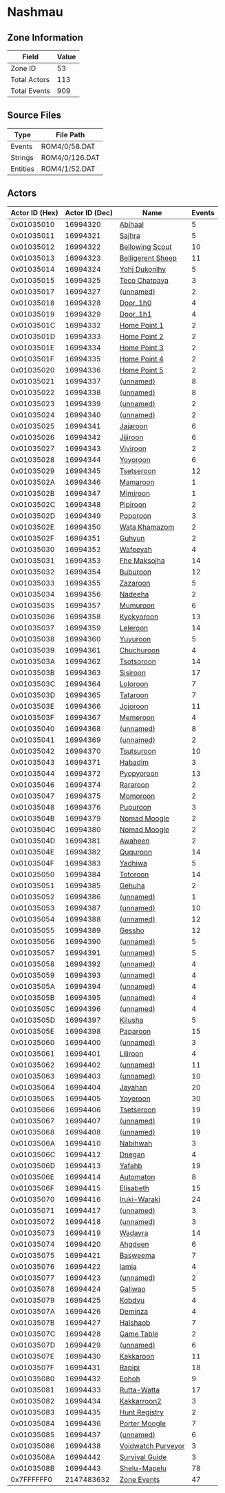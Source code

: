 # Nashmau

## Zone Information

| Field        |   Value |
|--------------|---------|
| Zone ID      |      53 |
| Total Actors |     113 |
| Total Events |     909 |

## Source Files

| Type     | File Path      |
|----------|----------------|
| Events   | ROM4/0/58.DAT  |
| Strings  | ROM4/0/126.DAT |
| Entities | ROM4/1/52.DAT  |

## Actors

| Actor ID (Hex)   |   Actor ID (Dec) | Name                                                           |   Events |
|------------------|------------------|----------------------------------------------------------------|----------|
| 0x01035010       |         16994320 | [Abihaal](./16994320%20-%20Abihaal.md)                         |        5 |
| 0x01035011       |         16994321 | [Sajhra](./16994321%20-%20Sajhra.md)                           |        5 |
| 0x01035012       |         16994322 | [Bellowing Scout](./16994322%20-%20Bellowing%20Scout.md)       |       10 |
| 0x01035013       |         16994323 | [Belligerent Sheep](./16994323%20-%20Belligerent%20Sheep.md)   |       11 |
| 0x01035014       |         16994324 | [Yohj Dukonlhy](./16994324%20-%20Yohj%20Dukonlhy.md)           |        5 |
| 0x01035015       |         16994325 | [Teco Chatpaya](./16994325%20-%20Teco%20Chatpaya.md)           |        3 |
| 0x01035017       |         16994327 | [(unnamed)](./16994327.md)                                     |        2 |
| 0x01035018       |         16994328 | [Door_1h0](./16994328%20-%20Door_1h0.md)                       |        4 |
| 0x01035019       |         16994329 | [Door_1h1](./16994329%20-%20Door_1h1.md)                       |        4 |
| 0x0103501C       |         16994332 | [Home Point 1](./16994332%20-%20Home%20Point%201.md)           |        2 |
| 0x0103501D       |         16994333 | [Home Point 2](./16994333%20-%20Home%20Point%202.md)           |        2 |
| 0x0103501E       |         16994334 | [Home Point 3](./16994334%20-%20Home%20Point%203.md)           |        2 |
| 0x0103501F       |         16994335 | [Home Point 4](./16994335%20-%20Home%20Point%204.md)           |        2 |
| 0x01035020       |         16994336 | [Home Point 5](./16994336%20-%20Home%20Point%205.md)           |        2 |
| 0x01035021       |         16994337 | [(unnamed)](./16994337.md)                                     |        8 |
| 0x01035022       |         16994338 | [(unnamed)](./16994338.md)                                     |        8 |
| 0x01035023       |         16994339 | [(unnamed)](./16994339.md)                                     |        2 |
| 0x01035024       |         16994340 | [(unnamed)](./16994340.md)                                     |        2 |
| 0x01035025       |         16994341 | [Jajaroon](./16994341%20-%20Jajaroon.md)                       |        6 |
| 0x01035026       |         16994342 | [Jijiroon](./16994342%20-%20Jijiroon.md)                       |        6 |
| 0x01035027       |         16994343 | [Viviroon](./16994343%20-%20Viviroon.md)                       |        2 |
| 0x01035028       |         16994344 | [Yoyoroon](./16994344%20-%20Yoyoroon.md)                       |        6 |
| 0x01035029       |         16994345 | [Tsetseroon](./16994345%20-%20Tsetseroon.md)                   |       12 |
| 0x0103502A       |         16994346 | [Mamaroon](./16994346%20-%20Mamaroon.md)                       |        1 |
| 0x0103502B       |         16994347 | [Mimiroon](./16994347%20-%20Mimiroon.md)                       |        1 |
| 0x0103502C       |         16994348 | [Pipiroon](./16994348%20-%20Pipiroon.md)                       |        2 |
| 0x0103502D       |         16994349 | [Poporoon](./16994349%20-%20Poporoon.md)                       |        3 |
| 0x0103502E       |         16994350 | [Wata Khamazom](./16994350%20-%20Wata%20Khamazom.md)           |        2 |
| 0x0103502F       |         16994351 | [Guhyun](./16994351%20-%20Guhyun.md)                           |        2 |
| 0x01035030       |         16994352 | [Wafeeyah](./16994352%20-%20Wafeeyah.md)                       |        4 |
| 0x01035031       |         16994353 | [Fhe Maksojha](./16994353%20-%20Fhe%20Maksojha.md)             |       14 |
| 0x01035032       |         16994354 | [Buburoon](./16994354%20-%20Buburoon.md)                       |       12 |
| 0x01035033       |         16994355 | [Zazaroon](./16994355%20-%20Zazaroon.md)                       |        5 |
| 0x01035034       |         16994356 | [Nadeeha](./16994356%20-%20Nadeeha.md)                         |        2 |
| 0x01035035       |         16994357 | [Mumuroon](./16994357%20-%20Mumuroon.md)                       |        6 |
| 0x01035036       |         16994358 | [Kyokyoroon](./16994358%20-%20Kyokyoroon.md)                   |       13 |
| 0x01035037       |         16994359 | [Leleroon](./16994359%20-%20Leleroon.md)                       |       14 |
| 0x01035038       |         16994360 | [Yuyuroon](./16994360%20-%20Yuyuroon.md)                       |        5 |
| 0x01035039       |         16994361 | [Chuchuroon](./16994361%20-%20Chuchuroon.md)                   |        4 |
| 0x0103503A       |         16994362 | [Tsotsoroon](./16994362%20-%20Tsotsoroon.md)                   |       14 |
| 0x0103503B       |         16994363 | [Sisiroon](./16994363%20-%20Sisiroon.md)                       |       17 |
| 0x0103503C       |         16994364 | [Loloroon](./16994364%20-%20Loloroon.md)                       |        7 |
| 0x0103503D       |         16994365 | [Tataroon](./16994365%20-%20Tataroon.md)                       |        7 |
| 0x0103503E       |         16994366 | [Jojoroon](./16994366%20-%20Jojoroon.md)                       |       11 |
| 0x0103503F       |         16994367 | [Memeroon](./16994367%20-%20Memeroon.md)                       |        4 |
| 0x01035040       |         16994368 | [(unnamed)](./16994368.md)                                     |        8 |
| 0x01035041       |         16994369 | [(unnamed)](./16994369.md)                                     |        2 |
| 0x01035042       |         16994370 | [Tsutsuroon](./16994370%20-%20Tsutsuroon.md)                   |       10 |
| 0x01035043       |         16994371 | [Habadim](./16994371%20-%20Habadim.md)                         |        3 |
| 0x01035044       |         16994372 | [Pyopyoroon](./16994372%20-%20Pyopyoroon.md)                   |       13 |
| 0x01035046       |         16994374 | [Rararoon](./16994374%20-%20Rararoon.md)                       |        2 |
| 0x01035047       |         16994375 | [Momoroon](./16994375%20-%20Momoroon.md)                       |        2 |
| 0x01035048       |         16994376 | [Pupuroon](./16994376%20-%20Pupuroon.md)                       |        3 |
| 0x0103504B       |         16994379 | [Nomad Moogle](./16994379%20-%20Nomad%20Moogle.md)             |        2 |
| 0x0103504C       |         16994380 | [Nomad Moogle](./16994380%20-%20Nomad%20Moogle.md)             |        2 |
| 0x0103504D       |         16994381 | [Awaheen](./16994381%20-%20Awaheen.md)                         |        2 |
| 0x0103504E       |         16994382 | [Ququroon](./16994382%20-%20Ququroon.md)                       |       14 |
| 0x0103504F       |         16994383 | [Yadhiwa](./16994383%20-%20Yadhiwa.md)                         |        5 |
| 0x01035050       |         16994384 | [Totoroon](./16994384%20-%20Totoroon.md)                       |       14 |
| 0x01035051       |         16994385 | [Gehuha](./16994385%20-%20Gehuha.md)                           |        2 |
| 0x01035052       |         16994386 | [(unnamed)](./16994386.md)                                     |        1 |
| 0x01035053       |         16994387 | [(unnamed)](./16994387.md)                                     |       10 |
| 0x01035054       |         16994388 | [(unnamed)](./16994388.md)                                     |       12 |
| 0x01035055       |         16994389 | [Gessho](./16994389%20-%20Gessho.md)                           |       12 |
| 0x01035056       |         16994390 | [(unnamed)](./16994390.md)                                     |        5 |
| 0x01035057       |         16994391 | [(unnamed)](./16994391.md)                                     |        5 |
| 0x01035058       |         16994392 | [(unnamed)](./16994392.md)                                     |        4 |
| 0x01035059       |         16994393 | [(unnamed)](./16994393.md)                                     |        4 |
| 0x0103505A       |         16994394 | [(unnamed)](./16994394.md)                                     |        4 |
| 0x0103505B       |         16994395 | [(unnamed)](./16994395.md)                                     |        4 |
| 0x0103505C       |         16994396 | [(unnamed)](./16994396.md)                                     |        4 |
| 0x0103505D       |         16994397 | [Kilusha](./16994397%20-%20Kilusha.md)                         |        5 |
| 0x0103505E       |         16994398 | [Paparoon](./16994398%20-%20Paparoon.md)                       |       15 |
| 0x01035060       |         16994400 | [(unnamed)](./16994400.md)                                     |        3 |
| 0x01035061       |         16994401 | [Liliroon](./16994401%20-%20Liliroon.md)                       |        4 |
| 0x01035062       |         16994402 | [(unnamed)](./16994402.md)                                     |       11 |
| 0x01035063       |         16994403 | [(unnamed)](./16994403.md)                                     |       10 |
| 0x01035064       |         16994404 | [Jayahan](./16994404%20-%20Jayahan.md)                         |       20 |
| 0x01035065       |         16994405 | [Yoyoroon](./16994405%20-%20Yoyoroon.md)                       |       30 |
| 0x01035066       |         16994406 | [Tsetseroon](./16994406%20-%20Tsetseroon.md)                   |       19 |
| 0x01035067       |         16994407 | [(unnamed)](./16994407.md)                                     |       19 |
| 0x01035068       |         16994408 | [(unnamed)](./16994408.md)                                     |       19 |
| 0x0103506A       |         16994410 | [Nabihwah](./16994410%20-%20Nabihwah.md)                       |        3 |
| 0x0103506C       |         16994412 | [Dnegan](./16994412%20-%20Dnegan.md)                           |        4 |
| 0x0103506D       |         16994413 | [Yafahb](./16994413%20-%20Yafahb.md)                           |       19 |
| 0x0103506E       |         16994414 | [Automaton](./16994414%20-%20Automaton.md)                     |        8 |
| 0x0103506F       |         16994415 | [Elisabeth](./16994415%20-%20Elisabeth.md)                     |       15 |
| 0x01035070       |         16994416 | [Iruki-Waraki](./16994416%20-%20Iruki-Waraki.md)               |       24 |
| 0x01035071       |         16994417 | [(unnamed)](./16994417.md)                                     |        3 |
| 0x01035072       |         16994418 | [(unnamed)](./16994418.md)                                     |        3 |
| 0x01035073       |         16994419 | [Wadayra](./16994419%20-%20Wadayra.md)                         |       14 |
| 0x01035074       |         16994420 | [Ahgdeen](./16994420%20-%20Ahgdeen.md)                         |        6 |
| 0x01035075       |         16994421 | [Basweema](./16994421%20-%20Basweema.md)                       |        7 |
| 0x01035076       |         16994422 | [lamia](./16994422%20-%20lamia.md)                             |        4 |
| 0x01035077       |         16994423 | [(unnamed)](./16994423.md)                                     |        2 |
| 0x01035078       |         16994424 | [Galiwao](./16994424%20-%20Galiwao.md)                         |        5 |
| 0x01035079       |         16994425 | [Kobdyu](./16994425%20-%20Kobdyu.md)                           |        4 |
| 0x0103507A       |         16994426 | [Deminza](./16994426%20-%20Deminza.md)                         |        4 |
| 0x0103507B       |         16994427 | [Halshaob](./16994427%20-%20Halshaob.md)                       |        7 |
| 0x0103507C       |         16994428 | [Game Table](./16994428%20-%20Game%20Table.md)                 |        2 |
| 0x0103507D       |         16994429 | [(unnamed)](./16994429.md)                                     |        6 |
| 0x0103507E       |         16994430 | [Kakkaroon](./16994430%20-%20Kakkaroon.md)                     |       11 |
| 0x0103507F       |         16994431 | [Rapipi](./16994431%20-%20Rapipi.md)                           |       18 |
| 0x01035080       |         16994432 | [Eohoh](./16994432%20-%20Eohoh.md)                             |        9 |
| 0x01035081       |         16994433 | [Rutta-Watta](./16994433%20-%20Rutta-Watta.md)                 |       17 |
| 0x01035082       |         16994434 | [Kakkarroon2](./16994434%20-%20Kakkarroon2.md)                 |        3 |
| 0x01035083       |         16994435 | [Hunt Registry](./16994435%20-%20Hunt%20Registry.md)           |        2 |
| 0x01035084       |         16994436 | [Porter Moogle](./16994436%20-%20Porter%20Moogle.md)           |        7 |
| 0x01035085       |         16994437 | [(unnamed)](./16994437.md)                                     |        6 |
| 0x01035086       |         16994438 | [Voidwatch Purveyor](./16994438%20-%20Voidwatch%20Purveyor.md) |        3 |
| 0x0103508A       |         16994442 | [Survival Guide](./16994442%20-%20Survival%20Guide.md)         |        3 |
| 0x0103508B       |         16994443 | [Shelu-Mapelu](./16994443%20-%20Shelu-Mapelu.md)               |       78 |
| 0x7FFFFFF0       |       2147483632 | [Zone Events](./Zone%20Events.md)                              |       47 |